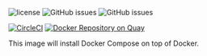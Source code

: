 ![license](https://img.shields.io/github/license/paul-pop/docker-compose.svg)
![GitHub issues](https://img.shields.io/github/issues/paul-pop/docker-compose.svg)
![GitHub issues](https://img.shields.io/github/issues-pr/paul-pop/docker-compose.svg)

[![CircleCI](https://circleci.com/gh/paul-pop/docker-compose.svg?style=svg)](https://circleci.com/gh/paul-pop/docker-compose)
[![Docker Repository on Quay](https://quay.io/repository/paulpop/docker-compose/status "Docker Repository on Quay")](https://quay.io/repository/paulpop/docker-compose)

This image will install Docker Compose on top of Docker.